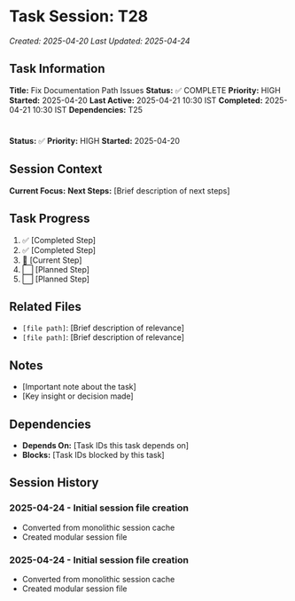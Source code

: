 # Task Session: T28
*Created: 2025-04-20*
*Last Updated: 2025-04-24*

## Task Information
**Title:** Fix Documentation Path Issues
**Status:** ✅ COMPLETE
**Priority:** HIGH
**Started:** 2025-04-20
**Last Active:** 2025-04-21 10:30 IST
**Completed:** 2025-04-21 10:30 IST
**Dependencies:** T25

#
**Status:** ✅
**Priority:** HIGH
**Started:** 2025-04-20

## Session Context
**Current Focus:** 
**Next Steps:** [Brief description of next steps]

## Task Progress
1. ✅ [Completed Step]
2. ✅ [Completed Step]
3. 🔄 [Current Step]
4. ⬜ [Planned Step]
5. ⬜ [Planned Step]

## Related Files
- `[file path]`: [Brief description of relevance]
- `[file path]`: [Brief description of relevance]

## Notes
- [Important note about the task]
- [Key insight or decision made]

## Dependencies
- **Depends On:** [Task IDs this task depends on]
- **Blocks:** [Task IDs blocked by this task]

## Session History
### 2025-04-24 - Initial session file creation
- Converted from monolithic session cache
- Created modular session file

### 2025-04-24 - Initial session file creation
- Converted from monolithic session cache
- Created modular session file